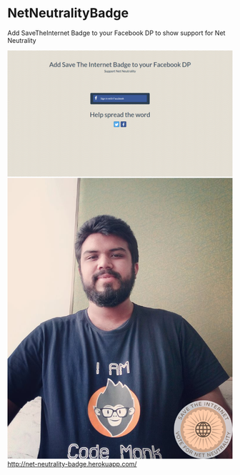 # NetNeutralityBadge
Add SaveTheInternet Badge to your Facebook DP to show support for Net Neutrality 

![img](static/screenshot.png "Net Neutrality Badge")
![img](static/dptest.png "Here's how it looks")
http://net-neutrality-badge.herokuapp.com/

